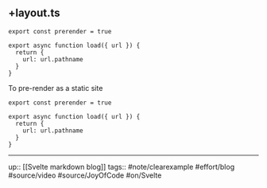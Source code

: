 ## +layout.ts

```
export const prerender = true

export async function load({ url }) {
  return {
    url: url.pathname
  }
}
```

To pre-render as a static site
```
export const prerender = true

export async function load({ url }) {
  return {
    url: url.pathname
  }
}
```

---
up:: [[Svelte markdown blog]]
tags:: #note/clearexample #effort/blog #source/video #source/JoyOfCode #on/Svelte  
